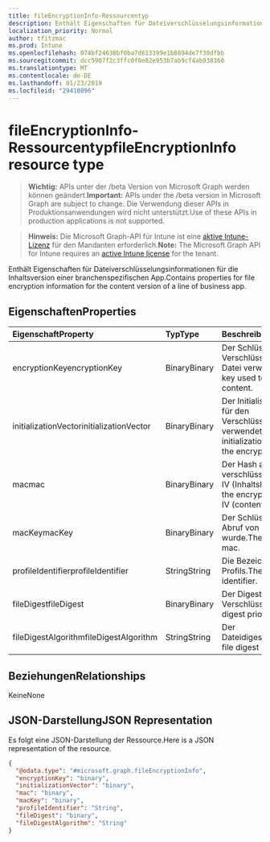 ```yaml
---
title: fileEncryptionInfo-Ressourcentyp
description: Enthält Eigenschaften für Dateiverschlüsselungsinformationen für die Inhaltsversion einer branchenspezifischen App.
localization_priority: Normal
author: tfitzmac
ms.prod: Intune
ms.openlocfilehash: 074bf24638bf0ba7d613399e1b8894de7f30dfbb
ms.sourcegitcommit: dcc5907f2c3ffc0f0e82e953b7ab9cf4ab938360
ms.translationtype: MT
ms.contentlocale: de-DE
ms.lasthandoff: 01/23/2019
ms.locfileid: "29410896"
---
```

# <a name="fileencryptioninfo-resource-type"></a><span data-ttu-id="d5295-103">fileEncryptionInfo-Ressourcentyp</span><span class="sxs-lookup"><span data-stu-id="d5295-103">fileEncryptionInfo resource type</span></span>

> <span data-ttu-id="d5295-104">**Wichtig:** APIs unter der /beta Version von Microsoft Graph werden können geändert.</span><span class="sxs-lookup"><span data-stu-id="d5295-104">**Important:** APIs under the /beta version in Microsoft Graph are subject to change.</span></span> <span data-ttu-id="d5295-105">Die Verwendung dieser APIs in Produktionsanwendungen wird nicht unterstützt.</span><span class="sxs-lookup"><span data-stu-id="d5295-105">Use of these APIs in production applications is not supported.</span></span>

> <span data-ttu-id="d5295-106">**Hinweis:** Die Microsoft Graph-API für Intune ist eine [aktive Intune-Lizenz](https://go.microsoft.com/fwlink/?linkid=839381) für den Mandanten erforderlich.</span><span class="sxs-lookup"><span data-stu-id="d5295-106">**Note:** The Microsoft Graph API for Intune requires an [active Intune license](https://go.microsoft.com/fwlink/?linkid=839381) for the tenant.</span></span>

<span data-ttu-id="d5295-107">Enthält Eigenschaften für Dateiverschlüsselungsinformationen für die Inhaltsversion einer branchenspezifischen App.</span><span class="sxs-lookup"><span data-stu-id="d5295-107">Contains properties for file encryption information for the content version of a line of business app.</span></span>

## <a name="properties"></a><span data-ttu-id="d5295-108">Eigenschaften</span><span class="sxs-lookup"><span data-stu-id="d5295-108">Properties</span></span>
|<span data-ttu-id="d5295-109">Eigenschaft</span><span class="sxs-lookup"><span data-stu-id="d5295-109">Property</span></span>|<span data-ttu-id="d5295-110">Typ</span><span class="sxs-lookup"><span data-stu-id="d5295-110">Type</span></span>|<span data-ttu-id="d5295-111">Beschreibung</span><span class="sxs-lookup"><span data-stu-id="d5295-111">Description</span></span>|
|:---|:---|:---|
|<span data-ttu-id="d5295-112">encryptionKey</span><span class="sxs-lookup"><span data-stu-id="d5295-112">encryptionKey</span></span>|<span data-ttu-id="d5295-113">Binary</span><span class="sxs-lookup"><span data-stu-id="d5295-113">Binary</span></span>|<span data-ttu-id="d5295-114">Der Schlüssel, der zum Verschlüsseln des Inhalts der Datei verwendet wurde.</span><span class="sxs-lookup"><span data-stu-id="d5295-114">The key used to encrypt the file content.</span></span>|
|<span data-ttu-id="d5295-115">initializationVector</span><span class="sxs-lookup"><span data-stu-id="d5295-115">initializationVector</span></span>|<span data-ttu-id="d5295-116">Binary</span><span class="sxs-lookup"><span data-stu-id="d5295-116">Binary</span></span>|<span data-ttu-id="d5295-117">Der Initialisierungsvektor, der für den Verschlüsselungsalgorithmus verwendet wurde.</span><span class="sxs-lookup"><span data-stu-id="d5295-117">The initialization vector used for the encryption algorithm.</span></span>|
|<span data-ttu-id="d5295-118">mac</span><span class="sxs-lookup"><span data-stu-id="d5295-118">mac</span></span>|<span data-ttu-id="d5295-119">Binary</span><span class="sxs-lookup"><span data-stu-id="d5295-119">Binary</span></span>|<span data-ttu-id="d5295-120">Der Hash aus dem verschlüsselten Dateiinhalt + IV (Inhaltshash).</span><span class="sxs-lookup"><span data-stu-id="d5295-120">The hash of the encrypted file content + IV (content hash).</span></span>|
|<span data-ttu-id="d5295-121">macKey</span><span class="sxs-lookup"><span data-stu-id="d5295-121">macKey</span></span>|<span data-ttu-id="d5295-122">Binary</span><span class="sxs-lookup"><span data-stu-id="d5295-122">Binary</span></span>|<span data-ttu-id="d5295-123">Der Schlüssel, der für den Abruf von mac verwendet wurde.</span><span class="sxs-lookup"><span data-stu-id="d5295-123">The key used to get mac.</span></span>|
|<span data-ttu-id="d5295-124">profileIdentifier</span><span class="sxs-lookup"><span data-stu-id="d5295-124">profileIdentifier</span></span>|<span data-ttu-id="d5295-125">String</span><span class="sxs-lookup"><span data-stu-id="d5295-125">String</span></span>|<span data-ttu-id="d5295-126">Die Bezeichner des Profils.</span><span class="sxs-lookup"><span data-stu-id="d5295-126">The the profile identifier.</span></span>|
|<span data-ttu-id="d5295-127">fileDigest</span><span class="sxs-lookup"><span data-stu-id="d5295-127">fileDigest</span></span>|<span data-ttu-id="d5295-128">Binary</span><span class="sxs-lookup"><span data-stu-id="d5295-128">Binary</span></span>|<span data-ttu-id="d5295-129">Der Digest der Datei vor der Verschlüsselung.</span><span class="sxs-lookup"><span data-stu-id="d5295-129">The file digest prior to encryption.</span></span>|
|<span data-ttu-id="d5295-130">fileDigestAlgorithm</span><span class="sxs-lookup"><span data-stu-id="d5295-130">fileDigestAlgorithm</span></span>|<span data-ttu-id="d5295-131">String</span><span class="sxs-lookup"><span data-stu-id="d5295-131">String</span></span>|<span data-ttu-id="d5295-132">Der Dateidigestalgorithmus.</span><span class="sxs-lookup"><span data-stu-id="d5295-132">The file digest algorithm.</span></span>|

## <a name="relationships"></a><span data-ttu-id="d5295-133">Beziehungen</span><span class="sxs-lookup"><span data-stu-id="d5295-133">Relationships</span></span>
<span data-ttu-id="d5295-134">Keine</span><span class="sxs-lookup"><span data-stu-id="d5295-134">None</span></span>

## <a name="json-representation"></a><span data-ttu-id="d5295-135">JSON-Darstellung</span><span class="sxs-lookup"><span data-stu-id="d5295-135">JSON Representation</span></span>
<span data-ttu-id="d5295-136">Es folgt eine JSON-Darstellung der Ressource.</span><span class="sxs-lookup"><span data-stu-id="d5295-136">Here is a JSON representation of the resource.</span></span>
<!-- {
  "blockType": "resource",
  "@odata.type": "microsoft.graph.fileEncryptionInfo"
}
-->
``` json
{
  "@odata.type": "#microsoft.graph.fileEncryptionInfo",
  "encryptionKey": "binary",
  "initializationVector": "binary",
  "mac": "binary",
  "macKey": "binary",
  "profileIdentifier": "String",
  "fileDigest": "binary",
  "fileDigestAlgorithm": "String"
}
```




